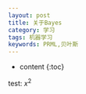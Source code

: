 ```yaml
---
layout: post
title: 关于Bayes
category: 学习
tags: 机器学习
keywords: PRML,贝叶斯
---
```


* content
{:toc}


test:
$x^2$